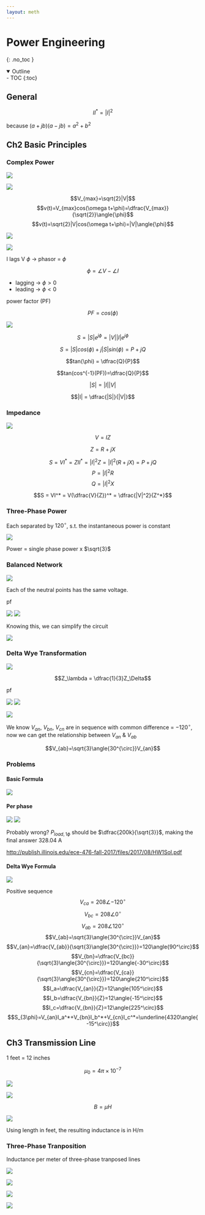 ```yaml
---
layout: meth
---
```


# Power Engineering
{: .no_toc }

<details open markdown="block">
  <summary>
    Outline
  </summary>
- TOC
{:toc}
</details>

## General

$$II^* = |I|^2$$

because $(a+jb)(a-jb) = a^2+b^2$

## Ch2 Basic Principles

### Complex Power

![](https://i.imgur.com/3o7wQdH.png)

![](https://i.imgur.com/3XbIS85.png)

$$V_{max}=\sqrt{2}|V|$$
$$v(t)=V_{max}cos(\omega t+\phi)=\dfrac{V_{max}}{\sqrt{2}}\angle{\phi}$$
$$v(t)=\sqrt{2}|V|cos(\omega t+\phi)=|V|\angle{\phi}$$

![](https://i.imgur.com/eb18svI.png)

![](https://i.imgur.com/W03O4DC.png)

I lags V $\phi$ -> phasor = $\phi$ 

$$\phi = \angle V - \angle I$$


- lagging -> $\phi>0$
- leading -> $\phi<0$

power factor (PF)

$$PF = cos(\phi)$$

![](https://i.imgur.com/nknu7Ze.png)

$$S = |S|e^{j\phi} = |V||I|e^{j\phi}$$

$$S = |S|cos(\phi) + j|S|sin(\phi) = P+jQ$$

$$tan(\phi) = \dfrac{Q}{P}$$

$$tan(cos^{-1}(PF))=\dfrac{Q}{P}$$

$$|S| = |I||V|$$

$$|I| = \dfrac{|S|}{|V|}$$

### Impedance

![](https://i.imgur.com/r8TU0bZ.png)

$$V = IZ$$

$$Z = R+jX$$

$$S = VI^* = ZII^* = |I|^2Z = |I|^2(R+jX) = P+jQ$$
$$P = |I|^2R$$
$$Q = |I|^2X$$

$$S = VI^* = V(\dfrac{V}{Z})^* = \dfrac{|V|^2}{Z^*}$$

### Three-Phase Power

Each separated by $120^{\circ}$, s.t. the instantaneous power is constant

![](https://i.imgur.com/OEv0ZQ1.png)

Power = single phase power x $\sqrt{3}$

### Balanced Network

![](https://i.imgur.com/tBj8TFT.png)

Each of the neutral points has the same voltage.

pf

![](https://i.imgur.com/4X7JX1D.png)
![](https://i.imgur.com/nqq8NQf.png)

Knowing this, we can simplify the circuit

![](https://i.imgur.com/7WK1aLm.png)

### Delta Wye Transformation

![](https://i.imgur.com/m1sCilU.png)

$$Z_\lambda = \dfrac{1}{3}Z_\Delta$$

pf

![](https://i.imgur.com/tRAm6jr.png)
![](https://i.imgur.com/XCOmo93.png)

![](https://i.imgur.com/9GDDNrG.png)

We know $V_{an}$, $V_{bn}$, $V_{cn}$ are in sequence with common difference = $-120^\circ$, 
now we can get the relationship between $V_{an}$ & $V_{ab}$

$$V_{ab}=\sqrt{3}\angle{30^{\circ}}V_{an}$$

### Problems

#### Basic Formula

![](https://i.imgur.com/D3I47mk.png)

#### Per phase

![](https://i.imgur.com/nW7IRkI.png)
![](https://i.imgur.com/vArviVt.png)

Probably wrong? $P_{load, 1\phi}$ should be $\dfrac{200k}{\sqrt{3}}$, making the final answer $328.04$ A

<http://publish.illinois.edu/ece-476-fall-2017/files/2017/08/HW1Sol.pdf>

#### Delta Wye Formula

![](https://i.imgur.com/sSKJ1sE.png)

Positive sequence
$$V_{ca}=208\angle{-120^{\circ}}$$
$$V_{bc}=208\angle{0^{\circ}}$$
$$V_{ab}=208\angle{120^{\circ}}$$
$$V_{ab}=\sqrt{3}\angle{30^{\circ}}V_{an}$$
$$V_{an}=\dfrac{V_{ab}}{\sqrt{3}\angle{30^{\circ}}}=120\angle{90^\circ}$$
$$V_{bn}=\dfrac{V_{bc}}{\sqrt{3}\angle{30^{\circ}}}=120\angle{-30^\circ}$$
$$V_{cn}=\dfrac{V_{ca}}{\sqrt{3}\angle{30^{\circ}}}=120\angle{210^\circ}$$
$$I_a=\dfrac{V_{an}}{Z}=12\angle{105^\circ}$$
$$I_b=\dfrac{V_{bn}}{Z}=12\angle{-15^\circ}$$
$$I_c=\dfrac{V_{bn}}{Z}=12\angle{225^\circ}$$
$$S_{3\phi}=V_{an}I_a^*+V_{bn}I_b^*+V_{cn}I_c^*=\underline{4320\angle{-15^\circ}}$$

## Ch3 Transmission Line

1 feet = 12 inches

$$\mu_0=4\pi\times10^{-7}$$

![](https://i.imgur.com/kTyb5ho.png)

![](https://i.imgur.com/JcQepmU.png)

$$B=\mu H$$


![](https://i.imgur.com/yIQ8uqY.png)

Using length in feet, the resulting inductance is in H/m

### Three-Phase Tranposition

Inductance per meter of three-phase tranposed lines

![](https://i.imgur.com/g0T1oW7.png)

![](https://i.imgur.com/f4x6ja5.png)

![](https://i.imgur.com/GQj1YCj.png)

![](https://i.imgur.com/Yi0podg.png)
